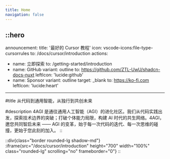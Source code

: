 ```yaml
---
title: Home
navigation: false
---
```


::hero
---
announcement:
  title: '最好的 Cursor 教程'
  icon: vscode-icons:file-type-cursorrules
  to: /docs/cursor/introduction
actions:
  - name: 立即探索
    to: /getting-started/introduction
  - name: GitHub
    variant: outline
    to: https://github.com/ZTL-UwU/shadcn-docs-nuxt
    leftIcon: 'lucide:github'
  - name: Sponsor
    variant: outline
    target: _blank
    to: https://ko-fi.com
    leftIcon: 'lucide:heart'
---

#title
从代码到通用智能，从独行到共创未来

#description
4AGI 是通往通用人工智能（AGI）的进化社区。我们从代码实践出发，探索技术边界的突破；打破个体能力局限，构建 AI 时代的共生网络。4AGI，邀您共同智启未来 —— AGI 的变革，始于每一次代码的迭代、每一次思维的碰撞，更始于您此刻的加入。
::

::div{class="border rounded-lg shadow-md"}
  :iframe{src="/docs/cursor/introduction" height="700" width="100%" class="rounded-lg" scrolling="no" frameborder="0"}
::
